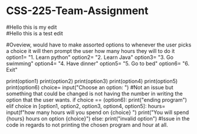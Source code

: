 # CSS-225-Team-Assignment


#Hello this is my edit<br>
#Hello this is a test edit<br>

#Oveview, would have to make assorted options to whenever the user picks a choice it will then prompt the user how many hours they will to do it<br>
option1= "1. Learn python"
option2= "2. Learn Java"
option3= "3. Go swimming"
option4= "4. Have dinner"
option5= "5. Go to bed"
option6= "6. Exit"

print(option1)
print(option2)
print(option3)
print(option4)
print(option5)
print(option6)
choice= input("Choose an option: ")
#Not an issue but something that could be changed is not having the number in writing the option that the user wants.
if choice == (option6):
    print("ending program")
elif choice in [option1, option2, option3, option4, option5]:
    hours= input(f"how many hours will you spend on {choice} ")
    print("You will spend {hours} hours on option {choice}")
else:
    print("invalid option")
#Issue in the code in regards to not printing the chosen program and hour at all. 

